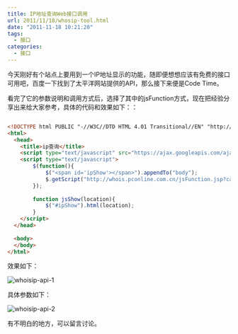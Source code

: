 ```yaml
---
title: IP地址查询Web接口调用
url: 2011/11/18/whosip-tool.html
date: "2011-11-18 10:21:20"
tags: 
  - 接口
categories:
  - 接口
---
```



今天刚好有个站点上要用到一个IP地址显示的功能，随即便想想应该有免费的接口可用吧，百度一下找到了太平洋网站提供的API，那么接下来便是Code Time。


看完了它的参数说明和调用方式后，选择了其中的jsFunction方式，现在把经验分享出来给大家参考，具体的代码和效果如下：：

<!--more-->

```html

<!DOCTYPE html PUBLIC "-//W3C//DTD HTML 4.01 Transitional//EN" "http://www.w3.org/TR/html4/loose.dtd">
<html>
  <head>    
    <title>ip查询</title>
	<script type="text/javascript" src="https://ajax.googleapis.com/ajax/libs/jquery/1.7.0/jquery.min.js"></script>
	<script type="text/javascript">
		$(function(){
			$("<span id='ipShow'></span>").appendTo("body");			
			$.getScript("http://whois.pconline.com.cn/jsFunction.jsp?callback=jsShow&ip=61.235.82.163");
		});
		
		function jsShow(location){
			$("#ipShow").html(location);
		}
	</script>	
  </head>
  	
  <body>
  </body>
</html>

```

效果如下：

![whoisip-api-1](http://siteimgs.cn-sh2.ufileos.com/2011/11-18-whoisip-api-1.png)

具体参数如下：

![whoisip-api-2](http://siteimgs.cn-sh2.ufileos.com/2011/11-18-whoisip-api-2.png)

有不明白的地方，可以留言讨论。

